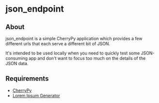 # json_endpoint

## About

json_endpoint is a simple CherryPy application which provides a few different urls that each serve a different bit of JSON.

It's intended to be used locally when you need to quickly test some JSON-consuming app and don't want to focus too much on the details of the JSON data.


## Requirements

- [CherryPy](http://cherrypy.org)
- [Lorem Ipsum Generator](http://code.google.com/p/lorem-ipsum-generator/)